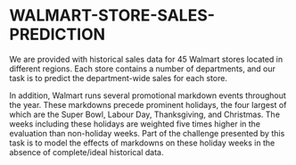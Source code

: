 # WALMART-STORE-SALES-PREDICTION

We are provided with historical sales data for 45 Walmart stores located in different regions. 
Each store contains a number of departments, and our task is to predict the department-wide sales for each store.

In addition, Walmart runs several promotional markdown events throughout the year. These markdowns precede prominent holidays, the four largest of which are the Super Bowl, Labour Day, Thanksgiving, and Christmas. The weeks including these holidays are weighted five times higher in the evaluation than non-holiday weeks. 
Part of the challenge presented by this task is to model the effects of markdowns on these holiday weeks in the absence of complete/ideal historical data.


